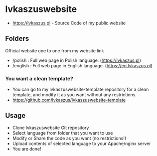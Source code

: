 # lvkaszuswebsite
- https://lvkaszus.pl - Source Code of my public website


## Folders

Official website one to one from my website link
- /polish : Full web page in Polish language. (https://lvkaszus.pl)
- /english : Full web page in English language. (https://en.lvkaszus.pl)

### You want a clean template?
- You can go to my lvkaszuswebsite-template repository for a clean template, and modify it as you want without any restrictions.
- https://github.com/lvkaszus/lvkaszuswebsite-template

## Usage
- Clone lvkaszuswebsite Git repository
- Select language from folder that you want to use
- Modify or Share the code as you want (no restrictions!)
- Upload contents of selected language to your Apache/nginx server
- You are done!
